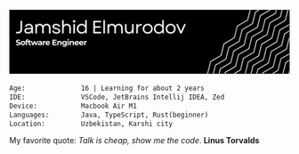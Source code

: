 ![header-banner](https://github.com/jamshid-elmurodov/jamshid-elmurodov/blob/main/Screenshot%202025-05-02%20at%2017.35.58.png)
```
Age:              16 | Learning for about 2 years
IDE:              VSCode, JetBrains Intellij IDEA, Zed
Device:           Macbook Air M1
Languages:        Java, TypeScript, Rust(beginner)
Location:         Uzbekistan, Karshi city
```
My favorite quote: *Talk is cheap, show me the code*. **Linus Torvalds**
